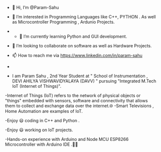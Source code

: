 - 👋 Hi, I’m @Param-Sahu
- 👀 I’m interested in Programming Languages like C++, PYTHON . As well as Microcontroller Programming , Ardunio Projects.
- - 🌱 I’m currently learning Python and GUI development.
- 💞️ I’m looking to collaborate on software as well as Hardware Projects.
- 📫 How to reach me via https://www.linkedin.com/in/param-sahu

- </br>
- I am Param Sahu , 2nd Year Student at " School of Instrumentation , DEVI AHILYA VISHWAVIDYALAYA (DAVV) " pursuing "Integrated M.Tech IoT (Internet of Things)".

 -Internet of Things (IoT) refers to the network of physical objects or "things" embedded with sensors,  software and connectivity that allows them to collect and exchange data over the internet.🌐
-Smart Televisions , Home Automation are examples of IoT.

-Enjoy 😃 coding in C++ and Python . 

-Enjoy 😃 working on IoT projects. 

-Hands-on experience with Arduino and Node MCU ESP8266 Microcontroller with Arduino IDE .👨‍💻

<!---
Param-Sahu/Param-Sahu is a ✨ special ✨ repository because its `README.md` (this file) appears on your GitHub profile.
You can click the Preview link to take a look at your changes.
--->
